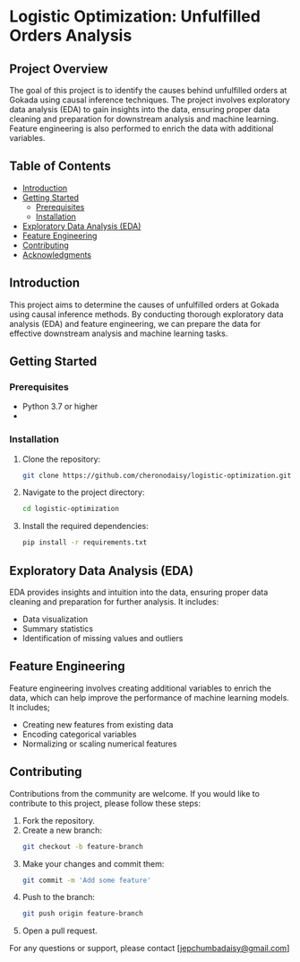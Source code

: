 # Logistic Optimization: Unfulfilled Orders Analysis

## Project Overview

The goal of this project is to identify the causes behind unfulfilled orders at Gokada using causal inference techniques. The project involves exploratory data analysis (EDA) to gain insights into the data, ensuring proper data cleaning and preparation for downstream analysis and machine learning. Feature engineering is also performed to enrich the data with additional variables.

## Table of Contents

- [Introduction](#introduction)
- [Getting Started](#getting-started)
  - [Prerequisites](#prerequisites)
  - [Installation](#installation)
- [Exploratory Data Analysis (EDA)](#exploratory-data-analysis-eda)
- [Feature Engineering](#feature-engineering)
- [Contributing](#contributing)
- [Acknowledgments](#acknowledgments)

## Introduction

This project aims to determine the causes of unfulfilled orders at Gokada using causal inference methods. By conducting thorough exploratory data analysis (EDA) and feature engineering, we can prepare the data for effective downstream analysis and machine learning tasks.


## Getting Started

### Prerequisites

- Python 3.7 or higher
- 
### Installation

1. Clone the repository:
    ```sh
    git clone https://github.com/cheronodaisy/logistic-optimization.git
    ```
2. Navigate to the project directory:
    ```sh
    cd logistic-optimization
    ```
3. Install the required dependencies:
    ```sh
    pip install -r requirements.txt
    ```

## Exploratory Data Analysis (EDA)

EDA provides insights and intuition into the data, ensuring proper data cleaning and preparation for further analysis. It includes:
- Data visualization
- Summary statistics
- Identification of missing values and outliers

## Feature Engineering

Feature engineering involves creating additional variables to enrich the data, which can help improve the performance of machine learning models. It includes;
- Creating new features from existing data
- Encoding categorical variables
- Normalizing or scaling numerical features

## Contributing

Contributions from the community are welcome. If you would like to contribute to this project, please follow these steps:

1. Fork the repository.
2. Create a new branch:
    ```sh
    git checkout -b feature-branch
    ```
3. Make your changes and commit them:
    ```sh
    git commit -m 'Add some feature'
    ```
4. Push to the branch:
    ```sh
    git push origin feature-branch
    ```
5. Open a pull request.


For any questions or support, please contact [jepchumbadaisy@gmail.com]
